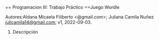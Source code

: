 == Programacion III: Trabajo Práctico 
==Juego Wordle



Autores:Aldana Micaela Filiberto <@gmail.com>; Juliana Camila Nuñez <julicamila14@gmail.com>;  v1, 2022-09-03.





1. Descripción
